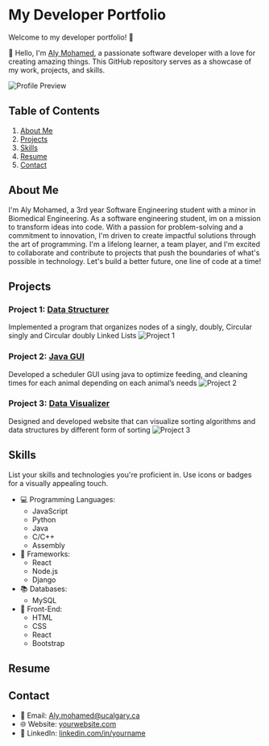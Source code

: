 # My Developer Portfolio

Welcome to my developer portfolio! 🚀

👋 Hello, I'm [Aly Mohamed](https://www.yourwebsite.com), a passionate software developer with a love for creating amazing things. This GitHub repository serves as a showcase of my work, projects, and skills.

![Profile Preview](./images/preview.png)

## Table of Contents
1. [About Me](#about-me)
2. [Projects](#projects)
3. [Skills](#skills)
4. [Resume](#resume)
5. [Contact](#contact)

## About Me
I'm Aly Mohamed, a 3rd year Software Engineering student with a minor in Biomedical Engineering. As a software engineering student, im on a mission to transform ideas into code. With a passion for problem-solving and a commitment to innovation, I'm driven to create impactful solutions through the art of programming. I'm a lifelong learner, a team player, and I'm excited to collaborate and contribute to projects that push the boundaries of what's possible in technology. Let's build a better future, one line of code at a time!

## Projects

### Project 1: [Data Structurer](https://github.com/acevirtuoso/Data-Structures.git)
Implemented a program that organizes nodes of a singly, doubly, Circular singly and Circular doubly Linked Lists
![Project 1](./images/project1.png)

### Project 2: [Java GUI](https://github.com/FindlayMB/ENSF-380-Final-Project.git)
Developed a scheduler GUI using java to optimize feeding, and cleaning times for each animal depending on each 
animal’s needs 
![Project 2](./images/project2.gif)

### Project 3: [Data Visualizer](https://github.com/acevirtuoso/Sorting-data-visualizer.git)
Designed and developed website that can visualize sorting algorithms and data structures by different form of sorting
![Project 3](./images/project3.png)

## Skills

List your skills and technologies you're proficient in. Use icons or badges for a visually appealing touch.

- 💻 Programming Languages: 
  - JavaScript
  - Python
  - Java
  - C/C++
  - Assembly
- 🚀 Frameworks:
  - React
  - Node.js
  - Django
- 📚 Databases:
  - MySQL
- 🎨 Front-End:
  - HTML
  - CSS
  - React
  - Bootstrap

## Resume


## Contact

- 📧 Email: Aly.mohamed@ucalgary.ca
- 🌐 Website: [yourwebsite.com](https://www.yourwebsite.com)
- 💼 LinkedIn: [linkedin.com/in/yourname](https://www.linkedin.com/in/yourname)
